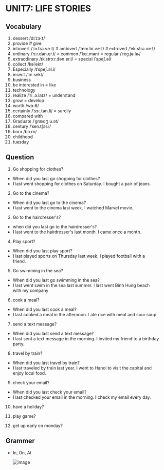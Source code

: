 # UNIT7: LIFE STORIES 

## Vocabulary 
1. dessert  /dɪˈzɝːt/
2. provide # give 
3. introvert /ˈɪn.trə.vɝːt/ # ambivert /ˈæm.bɪ.vɝːt/ # extrovert  /ˈek.strə.vɝːt/
3. ordinary /ˈɔːr.dən.er.i/ = common /ˈkɑː.mən/ = regular /ˈreɡ.jə.lɚ/
4. extraodinary /ɪkˈstrɔːr.dən.er.i/ = special /ˈspeʃ.əl/
5. collect /kəˈlekt/
6. Especially /ɪˈspeʃ.əl.i/
7. insect /ˈɪn.sekt/
8. business
9. be interested in = like 
10. technology 
11. realize /ˈriː.ə.laɪz/ = understand 
12. grow = develop 
13. worth /wɝːθ/
14. certainly /ˈsɝː.tən.li/ = surelly 
15. compared with
16. Graduate  /ˈɡrædʒ.u.ət/
17. century /ˈsen.tʃər.i/
18. born /bɔːrn/
19. childhood
20. tuesday


## Question

1. Go shopping for clothes? 
- When did you last go shopping for clothes? 
- I last went shopping for clothes on Saturday. I bought a pair of jeans.

2. Go to the cinema? 
- When did you last go to the cinema? 
- I last went to the cinema last week. I watched Marvel movie.

3. Go to the hairdresser's? 
- when did you last go to the hairdresser's? 
- I last went to the hairdresser's last month. I came once a month.

4. Play sport? 
- When did you last play sport?
- I last played sports on Thursday last week. I played football with a friend. 

5. Go swimming in the sea? 
- When did you last go swimming in the sea? 
- I last went swim in the sea last summer. I last went Binh Hung beach with my company

6. cook a meal? 
- When did you last cook a meal? 
- I last cooked a meal in the afternoon. I ate rice with meat and sour soup

7. send a text message? 
- When did you last send a text message? 
- I last sent a text message in the morning. I invited my friend to a birthday party.

8. travel by train? 
- When did you last travel by train? 
- I last traveled by train last year. I went to Hanoi to visit the capital and enjoy local food.

9. check your email?
- When did you last check your email?
- I last checked your email in the morning. I check my email every day. 

10. have a holiday? 

11. play game? 

12. get up early on monday?

## Grammer

- In, On, At 

  ![image](https://www.tailieuielts.com/wp-content/uploads/2022/03/cach-su-dung-in-on-at.jpg)